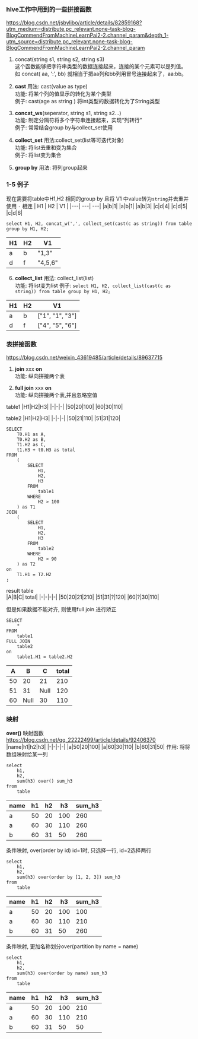 
### hive工作中用到的一些拼接函数
<https://blog.csdn.net/jsbylibo/article/details/82859168?utm_medium=distribute.pc_relevant.none-task-blog-BlogCommendFromMachineLearnPai2-2.channel_param&depth_1-utm_source=distribute.pc_relevant.none-task-blog-BlogCommendFromMachineLearnPai2-2.channel_param>
1. concat(string s1, string s2, string s3)<br>
这个函数能够把字符串类型的数据连接起来，连接的某个元素可以是列值。<br>
如 concat( aa, ':', bb) 就相当于把aa列和bb列用冒号连接起来了，aa:bb。<br>

2. **cast** 
用法: cast(value as type)<br>
功能: 将某个列的值显示的转化为某个类型<br>
例子: cast(age as string ) 将int类型的数据转化为了String类型<br>

3. **concat_ws**(seperator, string s1, string s2...)<br>
功能: 制定分隔符将多个字符串连接起来，实现“列转行”<br>
例子: 常常结合group by与collect_set使用<br>

4. **collect_set**
用法:collect_set(list等可迭代对象)<br>
功能: 将list去重和变为集合<br>
例子: 将list变为集合<br>

5. **group by**
用法: 将列group起来

### 1-5 例子
现在需要将table中H1,H2 相同的group by 且将 V1 中value转为`string`并去重并使用 `-` 相连
| H1 | H2 | V1 |
|---| ---| ---|
|a|b|1|
|a|b|1|
|a|b|3|
|c|d|4|
|c|d|5|
|c|d|6|

`select H1, H2, concat_w(',', collect_set(cast(c as string)) from table group by H1, H2;`

| H1 | H2 | V1|
|---|---|---|
| a | b| "1,3"|
|d | f | "4,5,6"|

6. **collect_list**
用法: collect_list(list)<br>
功能: 将list变为list
例子: `select H1, H2, collect_list(cast(c as string)) from table group by H1, H2;`<br>

| H1 | H2 | V1|
|---|---|---|
| a | b| ["1", "1", "3"]|
|d | f | ["4", "5", "6"]|

### 表拼接函数
<https://blog.csdn.net/weixin_43619485/article/details/89637715>
1. **join** xxx **on**<br>
功能: 纵向拼接两个表<br>

2. **full join** xxx **on**<br>
功能: 纵向拼接两个表,并且忽略空值<br>

table1
|H1|H2|H3|
|-|-|-|
|50|20|100|
|60|30|110|
<br>

table2
|H1|H2|H3|
|-|-|-|
|50|21|110|
|51|31|120|

```
SELECT 
    T0.H1 as A,
    T0.H2 as B,
    T1.H2 as C,
    t1.H3 + t0.H3 as total
FROM
    (
        SELECT
            H1,
            H2,
            H3
        FROM
            table1
        WHERE
            H2 > 100
    ) as T1
JOIN
    (
        SELECT
            H1,
            H2,
            H3
        FROM
            table2
        WHERE
            H2 > 90
    ) as T2
on 
    T1.H1 = T2.H2
;
``` 
result table<br>
|A|B|C| total|
|-|-|-|-|
|50|20|21|210|
|51|31|?|120|
|60|?|30|110|

    
但是如果数据不能对齐, 则使用full join 进行矫正<br>
```
SELECT
    *
FROM
    table1
FULL JOIN
    table2
on
    table1.H1 = table2.H2
```
|A|B|C| total|
|-|-|-|-|
|50|20|21|210|
|51|31|Null|120|
|60|Null|30|110|


### 映射
**over()** 映射函数<br>
https://blog.csdn.net/qq_22222499/article/details/92406370
|name|h1|h2|h3|
|-|-|-|-|
|a|50|20|100|
|a|60|30|110|
|b|60|31|50|
作用: 将将数组映射给某一列<br>
```
select
    h1,
    h2,
    sum(h3) over() sum_h3
from
    table
```
|name|h1|h2|h3|sum_h3|
|-|-|-|-|-|
|a|50|20|100|260|
|a|60|30|110|260|
|b|60|31|50|260|

条件映射, over(order by id) id=1时, 只选择一行, id=2选择两行
```
select
    h1,
    h2,
    sum(h3) over(order by [1, 2, 3]) sum_h3
from
    table
```
|name|h1|h2|h3|sum_h3|
|-|-|-|-|-|
|a|50|20|100|100|
|a|60|30|110|210|
|b|60|31|50|260|

条件映射, 更加名称划分over(partition by name = name)
```
select
    h1,
    h2,
    sum(h3) over(order by name) sum_h3
from
    table
```
|name|h1|h2|h3|sum_h3|
|-|-|-|-|-|
|a|50|20|100|210|
|a|60|30|110|210|
|b|60|31|50|50|
